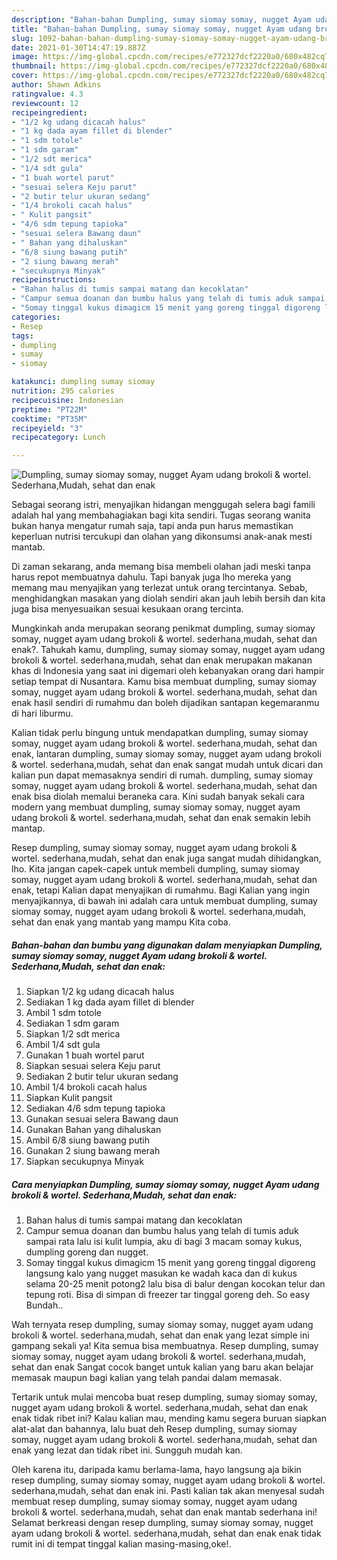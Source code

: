 ```yaml
---
description: "Bahan-bahan Dumpling, sumay siomay somay, nugget Ayam udang brokoli &amp;amp; wortel. Sederhana,Mudah, sehat dan enak yang lezat dan Mudah Dibuat"
title: "Bahan-bahan Dumpling, sumay siomay somay, nugget Ayam udang brokoli &amp;amp; wortel. Sederhana,Mudah, sehat dan enak yang lezat dan Mudah Dibuat"
slug: 1092-bahan-bahan-dumpling-sumay-siomay-somay-nugget-ayam-udang-brokoli-and-amp-wortel-sederhana-mudah-sehat-dan-enak-yang-lezat-dan-mudah-dibuat
date: 2021-01-30T14:47:19.887Z
image: https://img-global.cpcdn.com/recipes/e772327dcf2220a0/680x482cq70/dumpling-sumay-siomay-somay-nugget-ayam-udang-brokoli-wortel-sederhanamudah-sehat-dan-enak-foto-resep-utama.jpg
thumbnail: https://img-global.cpcdn.com/recipes/e772327dcf2220a0/680x482cq70/dumpling-sumay-siomay-somay-nugget-ayam-udang-brokoli-wortel-sederhanamudah-sehat-dan-enak-foto-resep-utama.jpg
cover: https://img-global.cpcdn.com/recipes/e772327dcf2220a0/680x482cq70/dumpling-sumay-siomay-somay-nugget-ayam-udang-brokoli-wortel-sederhanamudah-sehat-dan-enak-foto-resep-utama.jpg
author: Shawn Adkins
ratingvalue: 4.3
reviewcount: 12
recipeingredient:
- "1/2 kg udang dicacah halus"
- "1 kg dada ayam fillet di blender"
- "1 sdm totole"
- "1 sdm garam"
- "1/2 sdt merica"
- "1/4 sdt gula"
- "1 buah wortel parut"
- "sesuai selera Keju parut"
- "2 butir telur ukuran sedang"
- "1/4 brokoli cacah halus"
- " Kulit pangsit"
- "4/6 sdm tepung tapioka"
- "sesuai selera Bawang daun"
- " Bahan yang dihaluskan"
- "6/8 siung bawang putih"
- "2 siung bawang merah"
- "secukupnya Minyak"
recipeinstructions:
- "Bahan halus di tumis sampai matang dan kecoklatan"
- "Campur semua doanan dan bumbu halus yang telah di tumis aduk sampai rata lalu isi kulit lumpia, aku di bagi 3 macam somay kukus, dumpling goreng dan nugget."
- "Somay tinggal kukus dimagicm 15 menit yang goreng tinggal digoreng langsung kalo yang nugget masukan ke wadah kaca dan di kukus selama 20-25 menit potong2 lalu bisa di balur dengan kocokan telur dan tepung roti. Bisa di simpan di freezer tar tinggal goreng deh. So easy Bundah.."
categories:
- Resep
tags:
- dumpling
- sumay
- siomay

katakunci: dumpling sumay siomay 
nutrition: 295 calories
recipecuisine: Indonesian
preptime: "PT22M"
cooktime: "PT35M"
recipeyield: "3"
recipecategory: Lunch

---
```



![Dumpling, sumay siomay somay, nugget Ayam udang brokoli &amp; wortel. Sederhana,Mudah, sehat dan enak](https://img-global.cpcdn.com/recipes/e772327dcf2220a0/680x482cq70/dumpling-sumay-siomay-somay-nugget-ayam-udang-brokoli-wortel-sederhanamudah-sehat-dan-enak-foto-resep-utama.jpg)

Sebagai seorang istri, menyajikan hidangan menggugah selera bagi famili adalah hal yang membahagiakan bagi kita sendiri. Tugas seorang  wanita bukan hanya mengatur rumah saja, tapi anda pun harus memastikan keperluan nutrisi tercukupi dan olahan yang dikonsumsi anak-anak mesti mantab.

Di zaman  sekarang, anda memang bisa membeli olahan jadi meski tanpa harus repot membuatnya dahulu. Tapi banyak juga lho mereka yang memang mau menyajikan yang terlezat untuk orang tercintanya. Sebab, menghidangkan masakan yang diolah sendiri akan jauh lebih bersih dan kita juga bisa menyesuaikan sesuai kesukaan orang tercinta. 



Mungkinkah anda merupakan seorang penikmat dumpling, sumay siomay somay, nugget ayam udang brokoli &amp; wortel. sederhana,mudah, sehat dan enak?. Tahukah kamu, dumpling, sumay siomay somay, nugget ayam udang brokoli &amp; wortel. sederhana,mudah, sehat dan enak merupakan makanan khas di Indonesia yang saat ini digemari oleh kebanyakan orang dari hampir setiap tempat di Nusantara. Kamu bisa membuat dumpling, sumay siomay somay, nugget ayam udang brokoli &amp; wortel. sederhana,mudah, sehat dan enak hasil sendiri di rumahmu dan boleh dijadikan santapan kegemaranmu di hari liburmu.

Kalian tidak perlu bingung untuk mendapatkan dumpling, sumay siomay somay, nugget ayam udang brokoli &amp; wortel. sederhana,mudah, sehat dan enak, lantaran dumpling, sumay siomay somay, nugget ayam udang brokoli &amp; wortel. sederhana,mudah, sehat dan enak sangat mudah untuk dicari dan kalian pun dapat memasaknya sendiri di rumah. dumpling, sumay siomay somay, nugget ayam udang brokoli &amp; wortel. sederhana,mudah, sehat dan enak bisa diolah memalui beraneka cara. Kini sudah banyak sekali cara modern yang membuat dumpling, sumay siomay somay, nugget ayam udang brokoli &amp; wortel. sederhana,mudah, sehat dan enak semakin lebih mantap.

Resep dumpling, sumay siomay somay, nugget ayam udang brokoli &amp; wortel. sederhana,mudah, sehat dan enak juga sangat mudah dihidangkan, lho. Kita jangan capek-capek untuk membeli dumpling, sumay siomay somay, nugget ayam udang brokoli &amp; wortel. sederhana,mudah, sehat dan enak, tetapi Kalian dapat menyajikan di rumahmu. Bagi Kalian yang ingin menyajikannya, di bawah ini adalah cara untuk membuat dumpling, sumay siomay somay, nugget ayam udang brokoli &amp; wortel. sederhana,mudah, sehat dan enak yang mantab yang mampu Kita coba.

<!--inarticleads1-->

##### Bahan-bahan dan bumbu yang digunakan dalam menyiapkan Dumpling, sumay siomay somay, nugget Ayam udang brokoli &amp; wortel. Sederhana,Mudah, sehat dan enak:

1. Siapkan 1/2 kg udang dicacah halus
1. Sediakan 1 kg dada ayam fillet di blender
1. Ambil 1 sdm totole
1. Sediakan 1 sdm garam
1. Siapkan 1/2 sdt merica
1. Ambil 1/4 sdt gula
1. Gunakan 1 buah wortel parut
1. Siapkan sesuai selera Keju parut
1. Sediakan 2 butir telur ukuran sedang
1. Ambil 1/4 brokoli cacah halus
1. Siapkan  Kulit pangsit
1. Sediakan 4/6 sdm tepung tapioka
1. Gunakan sesuai selera Bawang daun
1. Gunakan  Bahan yang dihaluskan
1. Ambil 6/8 siung bawang putih
1. Gunakan 2 siung bawang merah
1. Siapkan secukupnya Minyak




<!--inarticleads2-->

##### Cara menyiapkan Dumpling, sumay siomay somay, nugget Ayam udang brokoli &amp; wortel. Sederhana,Mudah, sehat dan enak:

1. Bahan halus di tumis sampai matang dan kecoklatan
1. Campur semua doanan dan bumbu halus yang telah di tumis aduk sampai rata lalu isi kulit lumpia, aku di bagi 3 macam somay kukus, dumpling goreng dan nugget.
1. Somay tinggal kukus dimagicm 15 menit yang goreng tinggal digoreng langsung kalo yang nugget masukan ke wadah kaca dan di kukus selama 20-25 menit potong2 lalu bisa di balur dengan kocokan telur dan tepung roti. Bisa di simpan di freezer tar tinggal goreng deh. So easy Bundah..




Wah ternyata resep dumpling, sumay siomay somay, nugget ayam udang brokoli &amp; wortel. sederhana,mudah, sehat dan enak yang lezat simple ini gampang sekali ya! Kita semua bisa membuatnya. Resep dumpling, sumay siomay somay, nugget ayam udang brokoli &amp; wortel. sederhana,mudah, sehat dan enak Sangat cocok banget untuk kalian yang baru akan belajar memasak maupun bagi kalian yang telah pandai dalam memasak.

Tertarik untuk mulai mencoba buat resep dumpling, sumay siomay somay, nugget ayam udang brokoli &amp; wortel. sederhana,mudah, sehat dan enak enak tidak ribet ini? Kalau kalian mau, mending kamu segera buruan siapkan alat-alat dan bahannya, lalu buat deh Resep dumpling, sumay siomay somay, nugget ayam udang brokoli &amp; wortel. sederhana,mudah, sehat dan enak yang lezat dan tidak ribet ini. Sungguh mudah kan. 

Oleh karena itu, daripada kamu berlama-lama, hayo langsung aja bikin resep dumpling, sumay siomay somay, nugget ayam udang brokoli &amp; wortel. sederhana,mudah, sehat dan enak ini. Pasti kalian tak akan menyesal sudah membuat resep dumpling, sumay siomay somay, nugget ayam udang brokoli &amp; wortel. sederhana,mudah, sehat dan enak mantab sederhana ini! Selamat berkreasi dengan resep dumpling, sumay siomay somay, nugget ayam udang brokoli &amp; wortel. sederhana,mudah, sehat dan enak enak tidak rumit ini di tempat tinggal kalian masing-masing,oke!.

